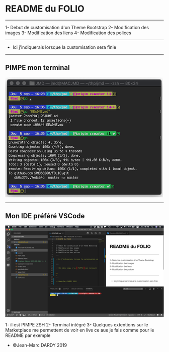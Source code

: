 # README du FOLIO

___
1- Debut de customisation d'un Theme Bootstrap
2- Modification des images
3- Modification des liens
4- Modification des polices
___

- Ici j'indiquerais lorsque la customisation sera finie
  
___

## PIMPE mon terminal ##

![Terminal](terminal.png)

___

## Mon IDE préféré VSCode ##

![VSCode](VSCode.png)

1- il est PIMPE ZSH
2- Terminal intégré
3- Quelques extentions sur le Marketplace me permettent de voir en live ce aue je fais comme pour le README par exemple

- ©Jean-Marc DARDY 2019
  